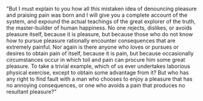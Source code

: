 "But I must explain to you how all this mistaken idea of denouncing pleasure and praising pain was born and I will give you a complete account of the system, 
and expound the actual teachings of the great explorer of the truth, the master-builder of human happiness. No one rejects, dislikes, or avoids pleasure itself, 
because it is pleasure, but because those who do not know how to pursue pleasure rationally encounter consequences that are extremely painful. Nor again is there 
anyone who loves or pursues or desires to obtain pain of itself, because it is pain, but because occasionally circumstances occur in which toil and pain can procure 
him some great pleasure. To take a trivial example, which of us ever undertakes laborious physical exercise, except to obtain some advantage from it? But who has any 
right to find fault with a man who chooses to enjoy a pleasure that has no annoying consequences, or one who avoids a pain that produces no resultant pleasure?"